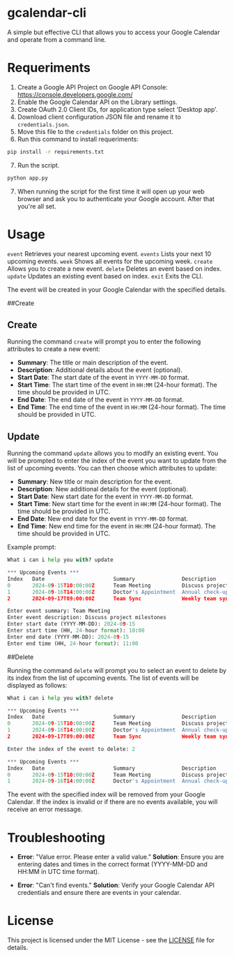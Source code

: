 
# gcalendar-cli

A simple but effective CLI that allows you to access your Google Calendar and operate from a command line.

# Requeriments

1. Create a Google API Project on Google API Console: https://console.developers.google.com/
2. Enable the Google Calendar API on the Library settings.
3. Create OAuth 2.0 Client IDs, for application type select 'Desktop app'.
4. Download client configuration JSON file and rename it to ```credentials.json```.
5. Move this file to the ```credentials``` folder on this project.
6. Run this command to install requeriments: 

```bash
pip install -r requirements.txt
```

7. Run the script.

```bash
python app.py
```

7. When running the script for the first time it will open up your web browser and ask you to authenticate your Google account. After that you're all set.

# Usage

`event`             Retrieves your nearest upcoming event.
`events`            Lists your next 10 upcoming events.
`week`              Shows all events for the upcoming week.
`create`            Allows you to create a new event.
`delete`            Deletes an event based on index.
`update`            Updates an existing event based on index.
`exit`              Exits the CLI.


The event will be created in your Google Calendar with the specified details.

##Create
## Create

Running the command `create` will prompt you to enter the following attributes to create a new event:

- **Summary**: The title or main description of the event.
- **Description**: Additional details about the event (optional).
- **Start Date**: The start date of the event in `YYYY-MM-DD` format.
- **Start Time**: The start time of the event in `HH:MM` (24-hour format). The time should be provided in UTC.
- **End Date**: The end date of the event in `YYYY-MM-DD` format.
- **End Time**: The end time of the event in `HH:MM` (24-hour format). The time should be provided in UTC.

## Update

Running the command `update` allows you to modify an existing event. You will be prompted to enter the index of the event you want to update from the list of upcoming events. You can then choose which attributes to update:

- **Summary**: New title or main description for the event.
- **Description**: New additional details for the event (optional).
- **Start Date**: New start date for the event in `YYYY-MM-DD` format.
- **Start Time**: New start time for the event in `HH:MM` (24-hour format). The time should be provided in UTC.
- **End Date**: New end date for the event in `YYYY-MM-DD` format.
- **End Time**: New end time for the event in `HH:MM` (24-hour format). The time should be provided in UTC.

Example prompt:

```python
What i can i help you with? update
```
```python
*** Upcoming Events *** 
Index   Date                      Summary               Description 
0       2024-09-15T10:00:00Z      Team Meeting          Discuss project milestones 
1       2024-09-16T14:00:00Z      Doctor's Appointment  Annual check-up 
2       2024-09-17T09:00:00Z      Team Sync             Weekly team synchronization
```

```python
Enter event summary: Team Meeting 
Enter event description: Discuss project milestones 
Enter start date (YYYY-MM-DD): 2024-09-15 
Enter start time (HH, 24-hour format): 10:00 
Enter end date (YYYY-MM-DD): 2024-09-15 
Enter end time (HH, 24-hour format): 11:00
```

##Delete

Running the command `delete` will prompt you to select an event to delete by its index from the list of upcoming events. The list of events will be displayed as follows:

```python
What i can i help you with? delete
```

```python
*** Upcoming Events *** 
Index   Date                      Summary               Description 
0       2024-09-15T10:00:00Z      Team Meeting          Discuss project milestones 
1       2024-09-16T14:00:00Z      Doctor's Appointment  Annual check-up 
2       2024-09-17T09:00:00Z      Team Sync             Weekly team synchronization
```

```python
Enter the index of the event to delete: 2
```

```python
*** Upcoming Events *** 
Index   Date                      Summary               Description 
0       2024-09-15T10:00:00Z      Team Meeting          Discuss project milestones 
1       2024-09-16T14:00:00Z      Doctor's Appointment  Annual check-up 
```

The event with the specified index will be removed from your Google Calendar. If the index is invalid or if there are no events available, you will receive an error message.


# Troubleshooting

- **Error**: "Value error. Please enter a valid value."
  **Solution**: Ensure you are entering dates and times in the correct format (YYYY-MM-DD and HH:MM in UTC time format).

- **Error**: "Can't find events."
  **Solution**: Verify your Google Calendar API credentials and ensure there are events in your calendar.

# License

This project is licensed under the MIT License - see the [LICENSE](LICENSE) file for details.
